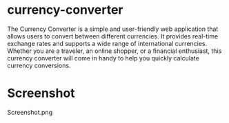 # currency-converter
The Currency Converter is a simple and user-friendly web application that allows users to convert between different currencies. It provides real-time exchange rates and supports a wide range of international currencies. Whether you are a traveler, an online shopper, or a financial enthusiast, this currency converter will come in handy to help you quickly calculate currency conversions.
# Screenshot
Screenshot.png
